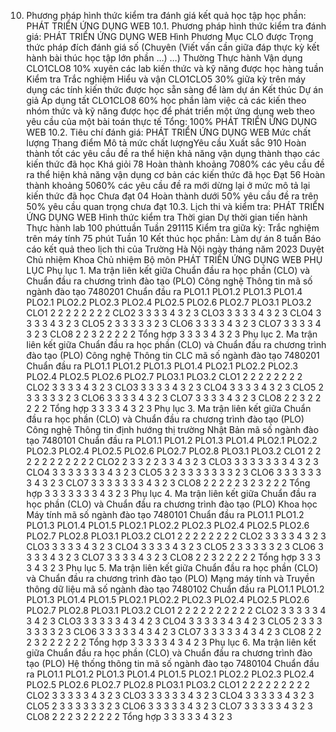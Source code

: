10. Phương pháp hình thức kiểm tra đánh giá kết quả học tập học phần: PHÁT TRIỂN ỨNG DỤNG WEB
10.1. Phương pháp hình thức kiểm tra đánh giá: PHÁT TRIỂN ỨNG DỤNG WEB Hình Phương Mục CLO được Trọng thức pháp đích đánh giá số (Chuyên (Viết vấn cần giữa đáp thực kỳ kết hành bài thúc học tập lớn phần ...) ...) Thường Thực hành Vận dụng CLO1CLO8 10% xuyên các lab kiến thức và kỹ năng được học hàng tuần Kiểm tra Trắc nghiệm Hiểu và vận CLO1CLO5 30% giữa kỳ trên máy dụng các tính kiến thức được học sẵn sàng để làm dự án Kết thúc Dự án giả Áp dụng tất CLO1CLO8 60% học phần làm việc cả các kiến theo nhóm thức và kỹ năng được học để phát triển một ứng dụng web theo yêu cầu của một bài toán thực tế Tổng: 100% PHÁT TRIỂN ỨNG DỤNG WEB 10.2. Tiêu chí đánh giá: PHÁT TRIỂN ỨNG DỤNG WEB Mức chất lượng Thang điểm Mô tả mức chất lượngYêu cầu Xuất sắc 910 Hoàn thành tốt các yêu cầu đề ra thể hiện khả năng vận dụng thành thạo các kiến thức đã học
Khá giỏi 78 Hoàn thành khoảng 7080% các yêu cầu đề ra thể hiện khả năng vận dụng cơ bản các kiến thức đã học
Đạt 56 Hoàn thành khoảng 5060% các yêu cầu đề ra mới dừng lại ở mức mô tả lại kiến thức đã học
Chưa đạt 04 Hoàn thành dưới 50% yêu cầu đề ra trên 50% yêu cầu quan trọng chưa đạt
10.3. Lịch thi và kiểm tra: PHÁT TRIỂN ỨNG DỤNG WEB Hình thức kiểm tra Thời gian Dự thời gian tiến hành Thực hành lab 100 phúttuần Tuần 291115
Kiểm tra giữa kỳ: Trắc nghiệm trên máy tính 75 phút Tuần 10
Kết thúc học phần: Làm dự án 8 tuần Báo cáo kết quả theo lịch thi của Trường
Hà Nội ngày tháng năm 2023 Duyệt Chủ nhiệm Khoa Chủ nhiệm Bộ môn PHÁT TRIỂN ỨNG DỤNG WEB
PHỤ LỤC Phụ lục 1. Ma trận liên kết giữa Chuẩn đầu ra học phần (CLO)
và Chuẩn đầu ra chương trình đào tạo (PLO) Công nghệ Thông tin mã
số ngành đào tạo 7480201
Chuẩn đầu ra PLO1.1 PLO1.2 PLO1.3 PLO1.4 PLO2.1 PLO2.2 PLO2.3 PLO2.4 PLO2.5 PLO2.6 PLO2.7 PLO3.1 PLO3.2 CLO1 2 2 2 2 2 2 2 2
CLO2 3 3 3 3 4 3 2 3
CLO3 3 3 3 3 4 3 2 3
CLO4 3 3 3 3 4 3 2 3
CLO5 2 3 3 3 3 3 2 3
CLO6 3 3 3 3 4 3 2 3
CLO7 3 3 3 3 4 3 2 3
CLO8 2 2 3 2 2 2 2 2
Tổng hợp 3 3 3 3 4 3 2 3 Phụ lục 2. Ma trận liên kết giữa Chuẩn đầu ra học phần (CLO)
và Chuẩn đầu ra chương trình đào tạo (PLO) Công nghệ Thông tin
CLC mã số ngành đào tạo 7480201
Chuẩn đầu ra PLO1.1 PLO1.2 PLO1.3 PLO1.4 PLO2.1 PLO2.2 PLO2.3 PLO2.4 PLO2.5 PLO2.6 PLO2.7 PLO3.1 PLO3.2 CLO1 2 2 2 2 2 2 2 2
CLO2 3 3 3 3 4 3 2 3
CLO3 3 3 3 3 4 3 2 3
CLO4 3 3 3 3 4 3 2 3
CLO5 2 3 3 3 3 3 2 3
CLO6 3 3 3 3 4 3 2 3
CLO7 3 3 3 3 4 3 2 3
CLO8 2 2 3 2 2 2 2 2
Tổng hợp 3 3 3 3 4 3 2 3 Phụ lục 3. Ma trận liên kết giữa Chuẩn đầu ra học phần (CLO)
và Chuẩn đầu ra chương trình đào tạo (PLO) Công nghệ Thông tin
định hướng thị trường Nhật Bản mã số ngành đào tạo 7480101
Chuẩn đầu ra PLO1.1 PLO1.2 PLO1.3 PLO1.4 PLO2.1 PLO2.2 PLO2.3 PLO2.4 PLO2.5 PLO2.6 PLO2.7 PLO2.8 PLO3.1 PLO3.2 CLO1 2 2 2 2 2 2 2 2 2 2 2
CLO2 2 3 3 2 2 3 3 4 3 2 3
CLO3 3 3 3 3 3 3 3 4 3 2 3
CLO4 3 3 3 3 3 3 3 4 3 2 3
CLO5 3 2 3 3 3 3 3 3 3 2 3
CLO6 3 3 3 3 3 3 3 4 3 2 3
CLO7 3 3 3 3 3 3 3 4 3 2 3
CLO8 2 2 2 2 2 3 2 3 2 2 2
Tổng hợp 3 3 3 3 3 3 3 4 3 2 3 Phụ lục 4. Ma trận liên kết giữa Chuẩn đầu ra học phần (CLO)
và Chuẩn đầu ra chương trình đào tạo (PLO) Khoa học Máy tính mã
số ngành đào tạo 7480101
Chuẩn đầu ra PLO1.1 PLO1.2 PLO1.3 PLO1.4 PLO1.5 PLO2.1 PLO2.2 PLO2.3 PLO2.4 PLO2.5 PLO2.6 PLO2.7 PLO2.8 PLO3.1 PLO3.2 CLO1 2 2 2 2 2 2 2 2
CLO2 3 3 3 3 4 3 2 3
CLO3 3 3 3 3 4 3 2 3
CLO4 3 3 3 3 4 3 2 3
CLO5 2 3 3 3 3 3 2 3
CLO6 3 3 3 3 4 3 2 3
CLO7 3 3 3 3 4 3 2 3
CLO8 2 2 3 2 2 2 2 2
Tổng hợp 3 3 3 3 4 3 2 3 Phụ lục 5. Ma trận liên kết giữa Chuẩn đầu ra học phần (CLO)
và Chuẩn đầu ra chương trình đào tạo (PLO) Mạng máy tính và Truyền
thông dữ liệu mã số ngành đào tạo 7480102
Chuẩn đầu ra PLO1.1 PLO1.2 PLO1.3 PLO1.4 PLO1.5 PLO2.1 PLO2.2 PLO2.3 PLO2.4 PLO2.5 PLO2.6 PLO2.7 PLO2.8 PLO3.1 PLO3.2 CLO1 2 2 2 2 2 2 2 2 2 2
CLO2 3 3 3 3 3 4 3 4 2 3
CLO3 3 3 3 3 3 4 3 4 2 3
CLO4 3 3 3 3 3 4 3 4 2 3
CLO5 2 3 3 3 3 3 3 3 2 3
CLO6 3 3 3 3 3 4 3 4 2 3
CLO7 3 3 3 3 3 4 3 4 2 3
CLO8 2 2 2 3 2 2 2 2 2 2
Tổng hợp 3 3 3 3 3 4 3 4 2 3 Phụ lục 6. Ma trận liên kết giữa Chuẩn đầu ra học phần (CLO)
và Chuẩn đầu ra chương trình đào tạo (PLO) Hệ thống thông tin mã
số ngành đào tạo 7480104
Chuẩn đầu ra PLO1.1 PLO1.2 PLO1.3 PLO1.4 PLO1.5 PLO2.1 PLO2.2 PLO2.3 PLO2.4 PLO2.5 PLO2.6 PLO2.7 PLO2.8 PLO3.1 PLO3.2 CLO1 2 2 2 2 2 2 2 2 2
CLO2 3 3 3 3 3 4 3 2 3
CLO3 3 3 3 3 3 4 3 2 3
CLO4 3 3 3 3 3 4 3 2 3
CLO5 2 3 3 3 3 3 3 2 3
CLO6 3 3 3 3 3 4 3 2 3
CLO7 3 3 3 3 3 4 3 2 3
CLO8 2 2 2 3 2 2 2 2 2
Tổng hợp 3 3 3 3 3 4 3 2 3